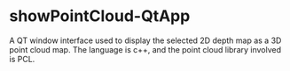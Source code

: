 # showPointCloud-QtApp
A QT window interface used to display the selected 2D depth map as a 3D point cloud map. The language is c++, and the point cloud library involved is PCL.
